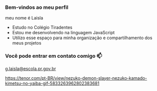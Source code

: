 ### Bem-vindos ao meu perfil 

meu nome é Laisla

- Estudo no Colégio Tiradentes 
- Estou me desenvolvendo na linguagem JavaScript
- Utilizo esse espaço para minha organização e compartilhamento dos meus projetos 

### Você pode entrar em contato comigo 📫

 g.laisla@escola.pr.gov.br



 https://tenor.com/pt-BR/view/nezuko-demon-slayer-nezuko-kamado-kimetsu-no-yaiba-gif-5833263962802383681
